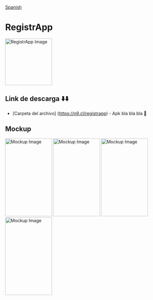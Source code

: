 [Spanish](README.md)
# RegistrApp

<img src="https://github.com/caillanes/QrApp_/assets/107156396/a76a31eb-e9da-40fd-982d-5af2b80b0dce" alt="RegistrApp Image" style="width: 150px; height: 150px;">

<br/>

## Link de descarga ⬇️⬇️

* [Carpeta del archivo] (https://n9.cl/registrapp) - Apk bla bla bla 🤑

## Mockup
<div>
  <img src="https://github.com/caillanes/QrApp_/assets/107156396/819b632c-c556-4f0e-bfa3-67af7c78bb66" alt="Mockup Image" style="width: 150px; height: 250px; display: inline-block;">
  <img src="https://github.com/caillanes/QrApp_/assets/107156396/eda1c96b-84f8-45b6-b319-351fae85abff" alt="Mockup Image" style="width: 150px; height: 250px; display: inline-block;">
  <img src="https://github.com/caillanes/QrApp_/assets/107156396/414be03e-0677-4d24-878a-09d02256a0be" alt="Mockup Image" style="width: 150px; height: 250px; display: inline-block;">
  <img src="https://github.com/caillanes/QrApp_/assets/107156396/bf99cbaf-1c7c-4aed-a8d3-c5263b84dde5" alt="Mockup Image" style="width: 150px; height: 250px; display: inline-block;">
</div>
